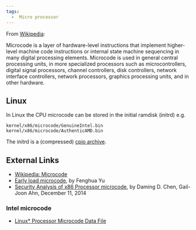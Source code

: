 ```yaml
---
tags:
  -  Micro processor
---
```

From [Wikipedia](http://en.wikipedia.org/wiki/Microcode):

Microcode is a layer of hardware-level instructions that implement
higher-level machine code instructions or internal state machine
sequencing in many digital processing elements. Microcode is used in
general central processing units, in more specialized processors such as
microcontrollers, digital signal processors, channel controllers, disk
controllers, network interface controllers, network processors, graphics
processing units, and in other hardware.

## Linux

In Linux the CPU microcode can be stored in the initial ramdisk (initrd)
e.g.

    kernel/x86/microcode/GenuineIntel.bin
    kernel/x86/microcode/AuthenticAMD.bin

The initrd is a (compressed) [cpio archive](cpio_archive.md).

## External Links

- [Wikipedia: Microcode](http://en.wikipedia.org/wiki/Microcode)
- [Early load
  microcode](https://www.kernel.org/doc/Documentation/x86/early-microcode.txt),
  by Fenghua Yu
- [Security Analysis of x86 Processor
  microcode](https://www.dcddcc.com/pubs/paper_microcode.pdf), by
  Daming D. Chen, Gail-Joon Ahn, December 11, 2014

### Intel microcode

- [Linux\* Processor Microcode Data
  File](https://downloadcenter.intel.com/download/24661/Linux-Processor-Microcode-Data-File)

